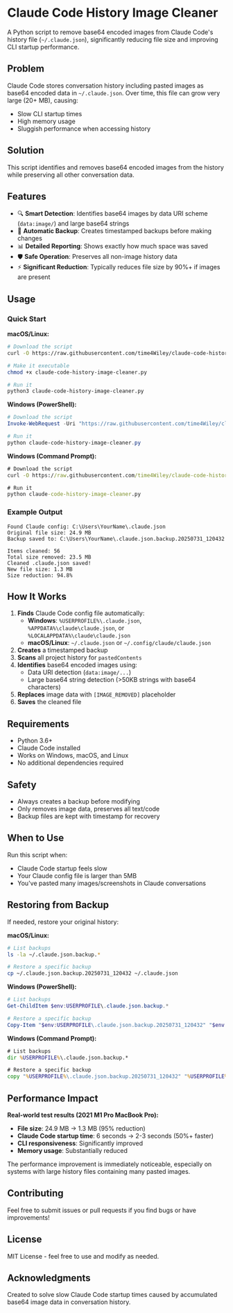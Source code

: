 # Claude Code History Image Cleaner

A Python script to remove base64 encoded images from Claude Code's history file (`~/.claude.json`), significantly reducing file size and improving CLI startup performance.

## Problem

Claude Code stores conversation history including pasted images as base64 encoded data in `~/.claude.json`. Over time, this file can grow very large (20+ MB), causing:

- Slow CLI startup times
- High memory usage
- Sluggish performance when accessing history

## Solution

This script identifies and removes base64 encoded images from the history while preserving all other conversation data.

## Features

- 🔍 **Smart Detection**: Identifies base64 images by data URI scheme (`data:image/`) and large base64 strings
- 💾 **Automatic Backup**: Creates timestamped backups before making changes
- 📊 **Detailed Reporting**: Shows exactly how much space was saved
- 🛡️ **Safe Operation**: Preserves all non-image history data
- ⚡ **Significant Reduction**: Typically reduces file size by 90%+ if images are present

## Usage

### Quick Start

**macOS/Linux:**
```bash
# Download the script
curl -O https://raw.githubusercontent.com/time4Wiley/claude-code-history-image-cleaner/master/claude-code-history-image-cleaner.py

# Make it executable
chmod +x claude-code-history-image-cleaner.py

# Run it
python3 claude-code-history-image-cleaner.py
```

**Windows (PowerShell):**
```powershell
# Download the script
Invoke-WebRequest -Uri "https://raw.githubusercontent.com/time4Wiley/claude-code-history-image-cleaner/master/claude-code-history-image-cleaner.py" -OutFile "claude-code-history-image-cleaner.py"

# Run it
python claude-code-history-image-cleaner.py
```

**Windows (Command Prompt):**
```cmd
# Download the script
curl -O https://raw.githubusercontent.com/time4Wiley/claude-code-history-image-cleaner/master/claude-code-history-image-cleaner.py

# Run it
python claude-code-history-image-cleaner.py
```

### Example Output

```
Found Claude config: C:\Users\YourName\.claude.json
Original file size: 24.9 MB
Backup saved to: C:\Users\YourName\.claude.json.backup.20250731_120432

Items cleaned: 56
Total size removed: 23.5 MB
Cleaned .claude.json saved!
New file size: 1.3 MB
Size reduction: 94.8%
```

## How It Works

1. **Finds** Claude Code config file automatically:
   - **Windows**: `%USERPROFILE%\.claude.json`, `%APPDATA%\claude\claude.json`, or `%LOCALAPPDATA%\claude\claude.json`
   - **macOS/Linux**: `~/.claude.json` or `~/.config/claude/claude.json`
2. **Creates** a timestamped backup
3. **Scans** all project history for `pastedContents`
4. **Identifies** base64 encoded images using:
   - Data URI detection (`data:image/...`)
   - Large base64 string detection (>50KB strings with base64 characters)
5. **Replaces** image data with `[IMAGE_REMOVED]` placeholder
6. **Saves** the cleaned file

## Requirements

- Python 3.6+
- Claude Code installed
- Works on Windows, macOS, and Linux
- No additional dependencies required

## Safety

- Always creates a backup before modifying
- Only removes image data, preserves all text/code
- Backup files are kept with timestamp for recovery

## When to Use

Run this script when:
- Claude Code startup feels slow
- Your Claude config file is larger than 5MB
- You've pasted many images/screenshots in Claude conversations

## Restoring from Backup

If needed, restore your original history:

**macOS/Linux:**
```bash
# List backups
ls -la ~/.claude.json.backup.*

# Restore a specific backup
cp ~/.claude.json.backup.20250731_120432 ~/.claude.json
```

**Windows (PowerShell):**
```powershell
# List backups
Get-ChildItem $env:USERPROFILE\.claude.json.backup.*

# Restore a specific backup
Copy-Item "$env:USERPROFILE\.claude.json.backup.20250731_120432" "$env:USERPROFILE\.claude.json"
```

**Windows (Command Prompt):**
```cmd
# List backups
dir %USERPROFILE%\.claude.json.backup.*

# Restore a specific backup
copy "%USERPROFILE%\.claude.json.backup.20250731_120432" "%USERPROFILE%\.claude.json"
```

## Performance Impact

**Real-world test results (2021 M1 Pro MacBook Pro):**
- **File size**: 24.9 MB → 1.3 MB (95% reduction)
- **Claude Code startup time**: 6 seconds → 2-3 seconds (50%+ faster)
- **CLI responsiveness**: Significantly improved
- **Memory usage**: Substantially reduced

The performance improvement is immediately noticeable, especially on systems with large history files containing many pasted images.

## Contributing

Feel free to submit issues or pull requests if you find bugs or have improvements!

## License

MIT License - feel free to use and modify as needed.

## Acknowledgments

Created to solve slow Claude Code startup times caused by accumulated base64 image data in conversation history.
